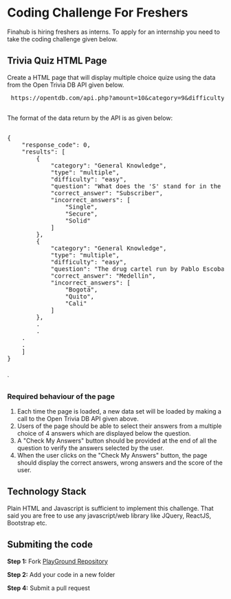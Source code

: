 # Coding Challenge For Freshers
Finahub is hiring freshers as interns. To apply for an internship you need to take the coding challenge given below.

## Trivia Quiz HTML Page
Create a HTML page that will display multiple choice quize using the data from the Open Trivia DB API given below.
 <pre>
 https://opentdb.com/api.php?amount=10&category=9&difficulty=easy&type=multiple
 </pre>

The format of the data return by the API is as given below:

<pre>

{
    "response_code": 0,
    "results": [
        {
            "category": "General Knowledge",
            "type": "multiple",
            "difficulty": "easy",
            "question": "What does the &#039;S&#039; stand for in the abbreviation SIM, as in SIM card? ",
            "correct_answer": "Subscriber",
            "incorrect_answers": [
                "Single",
                "Secure",
                "Solid"
            ]
        },
        {
            "category": "General Knowledge",
            "type": "multiple",
            "difficulty": "easy",
            "question": "The drug cartel run by Pablo Escobar originated in which South American city?",
            "correct_answer": "Medell&iacute;n",
            "incorrect_answers": [
                "Bogot&aacute;",
                "Quito",
                "Cali"
            ]
        },
        .
        .
	.
	.
    ]
}

</pre>`

### Required behaviour of the page
1. Each time the page is loaded, a new data set will be loaded by making a call to the Open Trivia DB API given above.
2. Users of the page should be able to select their answers from a multiple choice of 4 answers which are displayed below the question.
3. A "Check My Answers" button should be provided at the end of all the question to verify the answers selected by the user. 
4. When the user clicks on the "Check My Answers" button, the page should display the correct answers, wrong answers and the score of the user.

## Technology Stack
Plain HTML and Javascript is sufficient to implement this challenge. That said you are free to use any javascript/web library like JQuery, ReactJS, Bootstrap etc.

## Submiting the code
**Step 1:** Fork [PlayGround Repository](https://github.com/Finahub/PlayGround)

**Step 2:** Add your code in a new folder

**Step 4:** Submit a pull request 




